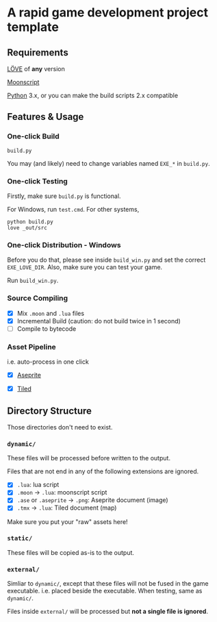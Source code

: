 # A rapid game development project template

## Requirements

[LÖVE](http://love2d.org/) of **any** version

[Moonscript](http://moonscript.org/)

[Python](https://www.python.org/) 3.x, or you can make the build scripts 2.x compatible

## Features & Usage

### One-click Build
`build.py`

You may (and likely) need to change variables named `EXE_*` in `build.py`.

### One-click Testing
Firstly, make sure `build.py` is functional.

For Windows, run `test.cmd`.
For other systems,
```
python build.py
love _out/src
```

### One-click Distribution - Windows
Before you do that, please see inside `build_win.py` and set the correct `EXE_LOVE_DIR`.
Also, make sure you can test your game.

Run `build_win.py`.

### Source Compiling

- [X] Mix `.moon` and `.lua` files
- [x] Incremental Build (caution: do not build twice in 1 second)
- [ ] Compile to bytecode

### Asset Pipeline
i.e. auto-process in one click

- [X] [Aseprite](http://www.aseprite.org/)
- [X] [Tiled](http://www.mapeditor.org/)


## Directory Structure
Those directories don't need to exist.

### `dynamic/`
These files will be processed before written to the output.

Files that are not end in any of the following extensions are ignored.
- [X] `.lua`: lua script
- [X] `.moon` -> `.lua`: moonscript script
- [X] `.ase` or `.aseprite` -> `.png`: Aseprite document (image)
- [X] `.tmx` -> `.lua`: Tiled document (map)

Make sure you put your "raw" assets here!

### `static/`
These files will be copied as-is to the output.

### `external/`
Simliar to `dynamic/`, except that these files will not be fused in the game executable. i.e. placed beside the executable.
When testing, same as `dynamic/`.

Files inside `external/` will be processed but **not a single file is ignored**.